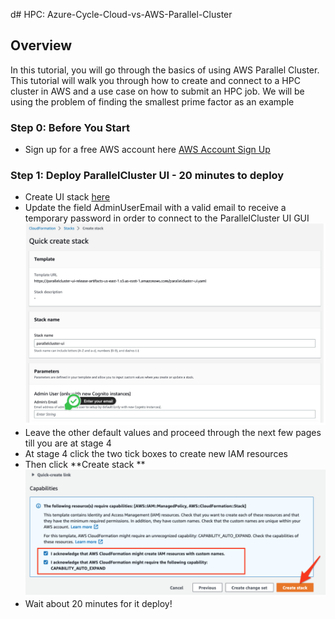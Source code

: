 d# HPC: Azure-Cycle-Cloud-vs-AWS-Parallel-Cluster

## Overview
In this tutorial, you will go through the basics of using AWS Parallel Cluster. This tutorial will walk you through how to create and connect to a HPC cluster in AWS and a use case on how to submit an HPC job. We will be using the problem of finding the smallest prime factor as an example

### Step 0: Before You Start 
* Sign up for a free AWS account here [AWS Account Sign Up](https://aws.amazon.com/free/?trk=7d839240-0f22-461a-924a-bd9f4c9f3138&sc_channel=ps&s_kwcid=AL!4422!10!71399763847723!71400284985686&ef_id=bc458f06349b10643121eb2a92f9869c:G:s&all-free-tier.sort-by=item.additionalFields.SortRank&all-free-tier.sort-order=asc&awsf.Free%20Tier%20Types=*all&awsf.Free%20Tier%20Categories=*all)

### Step 1: Deploy ParallelCluster UI - 20 minutes to deploy
* Create UI stack [here](https://us-east-2.console.aws.amazon.com/cloudformation/home?region=us-east-2#/stacks/create/review?stackName=parallelcluster-ui&templateURL=https://parallelcluster-ui-release-artifacts-us-east-1.s3.us-east-1.amazonaws.com/parallelcluster-ui.yaml)
* Update the field AdminUserEmail with a valid email to receive a temporary password in order to connect to the ParallelCluster UI GUI
![](parallelClusterUI-addEmail.png)
* Leave the other default values and proceed through the next few pages till you are at stage 4
* At stage 4 click the two tick boxes to create new IAM resources
* Then click **Create stack **
![](ParallelClusterUI_Aknowledgement.png)
* Wait about 20 minutes for it deploy!
